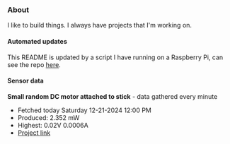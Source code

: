 ### About
I like to build things. I always have projects that I'm working on.

#### Automated updates
This README is updated by a script I have running on a Raspberry Pi, can see the repo [here](https://github.com/jdc-cunningham/raspi-git-repo-updater).

#### Sensor data


**Small random DC motor attached to stick** - data gathered every minute
- Fetched today Saturday 12-21-2024 12:00 PM
- Produced: 2.352 mW
- Highest: 0.02V 0.0006A
- [Project link](https://github.com/jdc-cunningham/turbine-raspi)